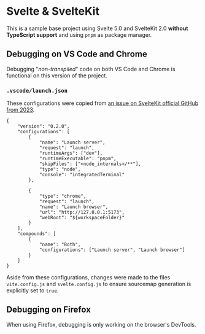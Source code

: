 # Svelte & SvelteKit

This is a sample base project using Svelte 5.0 and SvelteKit 2.0 **without TypeScript support** and using `pnpm` as package manager.

## Debugging on VS Code and Chrome

Debugging "_non-transpiled_" code on both VS Code and Chrome is functional on this version of the project.

### `.vscode/launch.json`

These configurations were copied from [an issue on SvelteKit official GitHub from 2023](https://github.com/sveltejs/kit/issues/7781#issuecomment-1634140560).

```
{
	"version": "0.2.0",
	"configurations": [
		{
			"name": "Launch server",
			"request": "launch",
			"runtimeArgs": ["dev"],
			"runtimeExecutable": "pnpm",
			"skipFiles": ["<node_internals>/**"],
			"type": "node",
			"console": "integratedTerminal"
		},

		{
			"type": "chrome",
			"request": "launch",
			"name": "Launch browser",
			"url": "http://127.0.0.1:5173",
			"webRoot": "${workspaceFolder}"
		}
	],
	"compounds": [
		{
			"name": "Both",
			"configurations": ["Launch server", "Launch browser"]
		}
	]
}
```

Aside from these configurations, changes were made to the files `vite.config.js` and `svelte.config.js` to ensure sourcemap generation is explicitly set to `true`.

## Debugging on Firefox

When using Firefox, debugging is only working on the browser's DevTools.

